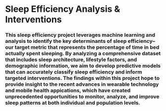 # Sleep Efficiency Analysis & Interventions

### This sleep efficiency project leverages machine learning and analysis to identify the key determinants of sleep efficiency– our target metric that represents the percentage of time in bed actually spent sleeping. By analyzing a comprehensive dataset that includes sleep architecture, lifestyle factors, and demographic information, we aim to develop predictive models that can accurately classify sleep efficiency and inform targeted interventions. The findings within this project hope to provide insight to the recent advances in wearable technology and mobile health appications, which have created unprecedented opportunities to monitor, analyze, and improve sleep patterns at both individual and population levels. 
